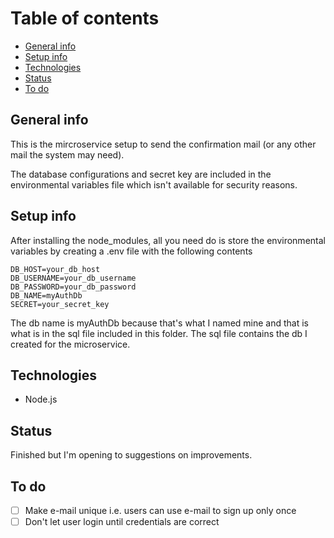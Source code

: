 # Table of contents

* [General info](#general-info)
* [Setup info](#setup-info)
* [Technologies](#technologies)
* [Status](#status)
* [To do](#to-do)

## General info

This is the mircroservice setup to send the confirmation mail (or any other mail the system may need).

The database configurations and secret key are included in the environmental variables file which isn't available for security reasons.

## Setup info

After installing the node_modules, all you need do is store the environmental variables by creating a .env file with the following contents

```text
DB_HOST=your_db_host
DB_USERNAME=your_db_username
DB_PASSWORD=your_db_password
DB_NAME=myAuthDb
SECRET=your_secret_key
```

The db name is myAuthDb because that's what I named mine and that is what is in the sql file included in this folder. The sql file contains the db I created for the microservice.

## Technologies

* Node.js

## Status

Finished but I'm opening to suggestions on improvements.

## To do

* [ ] Make e-mail unique i.e. users can use e-mail to sign up only once
* [ ] Don't let user login until credentials are correct
